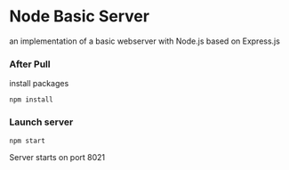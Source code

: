 # Node Basic Server

an implementation of a basic webserver with Node.js based on Express.js


### After Pull
install packages
```
npm install
```

### Launch server
```
npm start
```
Server starts on port 8021

